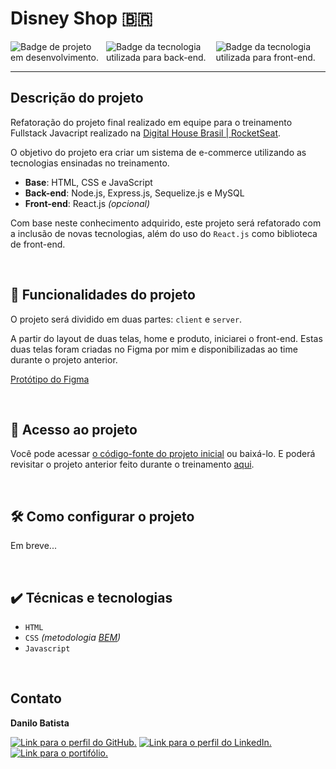<h1>Disney Shop 🇧🇷</h1>

<p style="display:flex;justify-content:space-around ">
    <img src="https://img.shields.io/badge/STATUS-EM&nbsp;DESENVOLVIMENTO-999999?style=for-the-badge" alt="Badge de projeto em desenvolvimento.">
    <img src="https://img.shields.io/badge/Node-Back&hyphen;end-339933?style=for-the-badge&logo=nodedotjs" alt="Badge da tecnologia utilizada para back-end.">
    <img src="https://img.shields.io/badge/REACT-Front&hyphen;end-61DAFB?style=for-the-badge&logo=REACT" alt="Badge da tecnologia utilizada para front-end.">
</p><hr>

## Descrição do projeto

Refatoração do projeto final realizado em equipe para o treinamento Fullstack Javacript realizado na [Digital House Brasil | RocketSeat](https://www.digitalhouse.com/br).

O objetivo do projeto era criar um sistema de e-commerce utilizando as tecnologias ensinadas no treinamento.

* **Base**: HTML, CSS e JavaScript
* **Back-end**: Node.js, Express.js, Sequelize.js e MySQL
* **Front-end**: React.js *(opcional)*

Com base neste conhecimento adquirido, este projeto será refatorado com a inclusão de novas tecnologias, além do uso do `React.js` como biblioteca de front-end.

<br>

## 🔨 Funcionalidades do projeto

O projeto será dividido em duas partes: `client` e `server`.

A partir do layout de duas telas, home e produto, iniciarei o front-end. Estas duas telas foram criadas no Figma por mim e disponibilizadas ao time durante o projeto anterior.

[Protótipo do Figma](https://www.figma.com/proto/w1Uu8GmOlT8T2ivBb55FMN/Untitled?page-id=0%3A1&node-id=1-640)


<br>

## 📁 Acesso ao projeto
Você pode acessar [o código-fonte do projeto inicial](https://github.com/danilo-batista/disneyShopBr.git) ou baixá-lo.
E poderá revisitar o projeto anterior feito durante o treinamento [aqui](https://github.com/danilo-batista/dhgeek-ecommerce.git).

<br>

## 🛠️ Como configurar o projeto
Em breve...

<br>

## ✔️ Técnicas e tecnologias
* ``HTML``
* ``CSS`` *(metodologia [BEM](https://getbem.com))*
* ``Javascript``

<br>

## Contato

**Danilo Batista**

<a href="https://github.com/danilo-batista"><img src="https://img.shields.io/badge/github-555?style=for-the-badge&logo=github" alt="Link para o perfil do GitHub."></a>
<a href="https://www.linkedin.com/in/danilobatista"><img src="https://img.shields.io/badge/linkedin-333?style=for-the-badge&logo=linkedin" alt="Link para o perfil do LinkedIn."></a>
<a href="https://www.danilobatista.com"><img src="https://img.shields.io/badge/portfolio-222?style=for-the-badge&logo=microsoftedge" alt="Link para o portifólio."></a>
